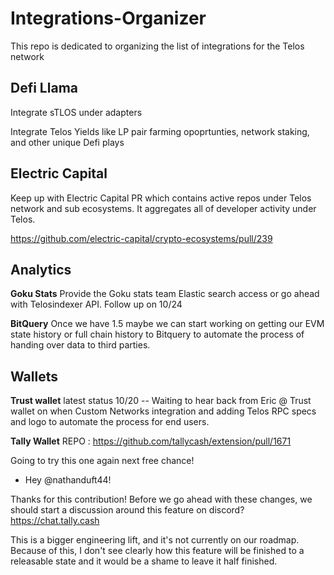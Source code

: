 # Integrations-Organizer
This repo is dedicated to organizing the list of integrations for the Telos network

## Defi Llama

Integrate sTLOS under adapters

Integrate Telos Yields like LP pair farming opoprtunties, network staking, and other unique Defi plays


## Electric Capital

Keep up with Electric Capital PR which contains active repos under Telos network and sub ecosystems. It aggregates all of developer activity under Telos.

https://github.com/electric-capital/crypto-ecosystems/pull/239

## Analytics

**Goku Stats** Provide the Goku stats team Elastic search access or go ahead with Telosindexer API. Follow up on 10/24

**BitQuery** Once we have 1.5 maybe we can start working on getting our EVM state history or full chain history to Bitquery to automate the process of handing over data to third parties. 


## Wallets

**Trust wallet** latest status 10/20 -- Waiting to hear back from Eric @ Trust wallet on when Custom Networks integration and adding Telos RPC specs and logo to automate the process for end users. 

**Tally Wallet** REPO : https://github.com/tallycash/extension/pull/1671

Going to try this one again next free chance!

- Hey @nathanduft44!

Thanks for this contribution!
Before we go ahead with these changes, we should start a discussion around this feature on discord? https://chat.tally.cash

This is a bigger engineering lift, and it's not currently on our roadmap. Because of this, I don't see clearly how this feature will be finished to a releasable state and it would be a shame to leave it half finished.

